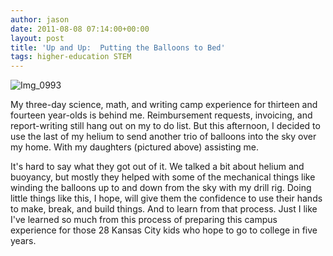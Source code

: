 ```yaml
---
author: jason
date: 2011-08-08 07:14:00+00:00
layout: post
title: 'Up and Up:  Putting the Balloons to Bed'
tags: higher-education STEM
---
```


![Img_0993](/assets/images/IMG_0993.jpg.scaled500.jpg)

My three-day science, math, and writing camp experience for thirteen and fourteen year-olds is behind me.  Reimbursement requests, invoicing, and report-writing still hang out on my to do list.  But this afternoon, I decided to use the last of my helium to send another trio of balloons into the sky over my home.  With my daughters (pictured above) assisting me.

It's hard to say what they got out of it.  We talked a bit about helium and buoyancy, but mostly they helped with some of the mechanical things like winding the balloons up to and down from the sky with my drill rig.  Doing little things like this, I hope, will give them the confidence to use their hands to make, break, and build things.  And to learn from that process.  Just I like I've learned so much from this process of preparing this campus experience for those 28 Kansas City kids who hope to go to college in five years.
